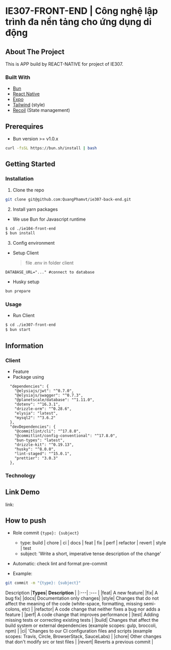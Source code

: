 # IE307-FRONT-END | Công nghệ lập trình đa nền tảng cho ứng dụng di động

## About The Project

This is APP build by REACT-NATIVE for project of IE307.

### Built With

- [Bun][bun-url]
- [React Native][rn-url]
- [Expo][expo-url]
- [Tailwind][tailwind-url] (style)
- [Recoil][recoil-url] (State management)

## Prerequires

- Bun version >= v1.0.x

```bash
curl -fsSL https://bun.sh/install | bash
```

## Getting Started

### Installation

1. Clone the repo

```bash
git clone git@github.com:QuangPhamvt/ie307-back-end.git
```

2. Install yarn packages

- We use Bun for Javascript runtime

```bash
$ cd ./ie104-front-end
$ bun install
```

3. Config environment

- Setup Client
  > file .env in folder client

```
DATABASE_URL="..." #connect to database
```

- Husky setup

```bash
bun prepare
```

### Usage

- Run Client

```bash
$ cd ./ie307-front-end
$ bun start
```

## Information

### Client

- Feature
- Package using

```
  "dependencies": {
    "@elysiajs/jwt": "^0.7.0",
    "@elysiajs/swagger": "^0.7.3",
    "@planetscale/database": "^1.11.0",
    "dotenv": "^16.3.1",
    "drizzle-orm": "^0.28.6",
    "elysia": "latest",
    "mysql2": "^3.6.2"
  },
  "devDependencies": {
    "@commitlint/cli": "^17.8.0",
    "@commitlint/config-conventional": "^17.8.0",
    "bun-types": "latest",
    "drizzle-kit": "^0.19.13",
    "husky": "^8.0.0",
    "lint-staged": "^15.0.1",
    "prettier": "3.0.3"
  },
```

### Technology

## Link Demo

link:

## How to push

- Role commit
  `{type}: {subject}`
  - type: build | chore | ci | docs | feat | fix | perf | refactor | revert | style | test
  - subject: 'Write a short, imperative tense description of the change'
- Automatic: check lint and format pre-commit

- Example:

```bash
git commit -m "{type}: {subject}"
```

Description
|**Types**| **Description** |
|:---| :--- |
|feat| A new feature|
|fix| A bug fix|
|docs| Documentation only changes|
|style| Changes that do not affect the meaning of the code (white-space, formatting, missing semi-colons, etc) |
|refactor| A code change that neither fixes a bug nor adds a feature |
|perf| A code change that improves performance |
|test| Adding missing tests or correcting existing tests |
|build| Changes that affect the build system or external dependencies (example scopes: gulp, broccoli, npm) |
|ci| 'Changes to our CI configuration files and scripts (example scopes: Travis, Circle, BrowserStack, SauceLabs) |
|chore| Other changes that don't modify src or test files |
|revert| Reverts a previous commit |

<!-- MARKDOWN LINKS & IMAGES -->
<!-- https://www.markdownguide.org/basic-syntax/#reference-style-links -->

[bun-url]: https://bun.sh/
[rn-url]: https://reactnative.dev/
[expo-url]: https://docs.expo.dev/
[react-navigation-url]: https://reactnavigation.org/
[recoil-url]: https://recoiljs.org/
[tailwind-url]: https://tailwindcss.com/

